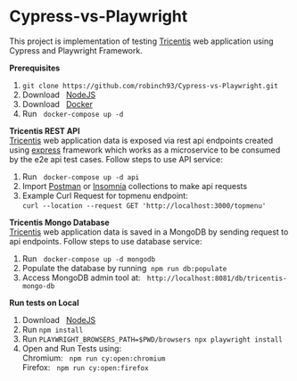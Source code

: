 # Cypress-vs-Playwright

This project is implementation of testing [Tricentis](https://demowebshop.tricentis.com/) web application using Cypress and Playwright Framework. 

**Prerequisites**
1. `git clone https://github.com/robinch93/Cypress-vs-Playwright.git`
2. Download &nbsp; [NodeJS](https://nodejs.org/en/download/)
3. Download &nbsp; [Docker](https://www.docker.com/)
4. Run &nbsp; `docker-compose up -d`

**Tricentis REST API** <br /> [Tricentis](https://demowebshop.tricentis.com/) web application data is exposed via rest api endpoints created using [express](https://expressjs.com/) framework which works as a microservice to be consumed by the e2e api test cases. Follow steps to use API service:
<br />
1. Run &nbsp; `docker-compose up -d api` 
2. Import [Postman](https://github.com/robinch93/Cypress-vs-Playwright/blob/master/api/collections/tricentis-api.postman_collection.json) or [Insomnia](https://github.com/robinch93/Cypress-vs-Playwright/blob/master/api/collections/tricentis-api.insomnia_collection.json) collections to make api requests 
3. Example Curl Request for topmenu endpoint: <br />
   `curl --location --request GET 'http://localhost:3000/topmenu'`

**Tricentis Mongo Database** <br /> [Tricentis](https://demowebshop.tricentis.com/) web application data is saved in a MongoDB by sending request to api endpoints. Follow steps to use database service:
<br />
1. Run &nbsp; `docker-compose up -d mongodb` 
2. Populate the database by running&nbsp; `npm run db:populate`
3. Access MongoDB admin tool at: &nbsp; `http://localhost:8081/db/tricentis-mongo-db`

**Run tests on Local**
1. Download &nbsp; [NodeJS](https://nodejs.org/en/download/)
2. Run `npm install`
3. Run `PLAYWRIGHT_BROWSERS_PATH=$PWD/browsers npx playwright install`
4. Open and Run Tests using: <br />
   Chromium: &nbsp;  `npm run cy:open:chromium` <br />
   Firefox: &nbsp;  `npm run cy:open:firefox` <br />

